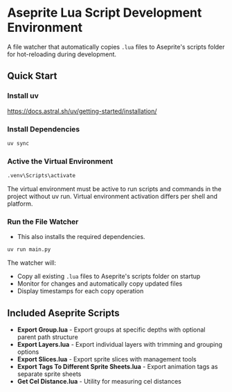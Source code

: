 # Aseprite Lua Script Development Environment

A file watcher that automatically copies `.lua` files to Aseprite's scripts folder for hot-reloading during development.

## Quick Start

### Install uv

https://docs.astral.sh/uv/getting-started/installation/

### Install Dependencies

```bash
uv sync
```


### Active the Virtual Environment
```bash
.venv\Scripts\activate
```
The virtual environment must be active to run scripts and commands in the project without uv run. Virtual environment activation differs per shell and platform.

### Run the File Watcher
- This also installs the required dependencies.
```bash
uv run main.py
```

The watcher will:
- Copy all existing `.lua` files to Aseprite's scripts folder on startup
- Monitor for changes and automatically copy updated files
- Display timestamps for each copy operation

## Included Aseprite Scripts

- **Export Group.lua** - Export groups at specific depths with optional parent path structure
- **Export Layers.lua** - Export individual layers with trimming and grouping options
- **Export Slices.lua** - Export sprite slices with management tools
- **Export Tags To Different Sprite Sheets.lua** - Export animation tags as separate sprite sheets
- **Get Cel Distance.lua** - Utility for measuring cel distances